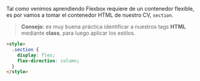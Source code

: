 Tal como venimos aprendiendo Flexbox requiere de un contenedor flexible, es por vamos a tomar el contenedor HTML de nuestro CV, `section`.

> **Consejo**: es muy buena práctica identificar a
nuestros tags **HTML** mediante **class**, para luego aplicar los estilos.


```html
<style>
  .section {
    display: flex;
    flex-direction: column;
  }
</style>
```





